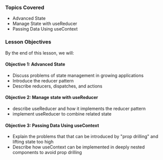 ### Topics Covered

- Advanced State
- Manage State with useReducer
- Passing Data Using useContext

### Lesson Objectives

By the end of this lesson, we will:

#### Objective 1: Advanced State

- Discuss problems of state management in growing applications
- Introduce the reducer pattern
- Describe reducers, dispatches, and actions

#### Objective 2: Manage state with useReducer

- describe useReducer and how it implements the reducer pattern
- implement useReducer to combine related state

#### Objective 3: Passing Data Using useContext

- Explain the problems that that can be introduced by "prop drilling" and lifting state too high
- Describe how useContext can be implemented in deeply nested components to avoid prop drilling
